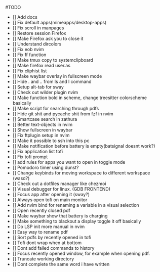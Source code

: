 #TODO

- [] Add docs
- [] Fix default apps(mimeapps/desktop-apps)
- [] Fix scroll in manpages
- [] Restore session Firefox
- [] Make Firefox ask you to close it
- [] Understand dircolors
- [] Fix eob nvim
- [] Fix ff function
- [] Make tmux copy to systemclipboard
- [] Make firefox read user.as
- [] Fix cliphist list
- [] Make waybar overlay in fullscreen mode
- [] Hide . and .. from ls and l command
- [] Setup alt-tab for sway
- [] Check out wilder plugin nvim
- [] Make function bold in scheme, change treesitter colorscheme basically
- [] Make script for searching through pdfs
- [] Hide git shit and pycache shit from fzf in nvim
- [] Smartcase search in zathura
- [] Better text-objects in nvim
- [] Show fullscreen in waybar
- [] Fix ftplugin setup in nvim
- [] Make it possible to ssh into this pc
- [] Make notification before battery is empty(batsignal doesnt work?)
- [] Fix application list tofi
- [] Fix tofi prompt
- [] add rules for apps you want to open in toggle mode
- [] Pomodoro timer using dunst?
- [] Change keybinds for moving workspace to different workspace (wasd?)
- [] Check out a dotfiles manager like chezmoi
- [] Visual debugger for linux. (GDB FRONTEND)
- [] Focus app after opening it (sway?)
- [] Always open tofi on main monitor
- [] Add nvim bind for renaming a variable in a visual selection
- [] Open recently closed pdf
- [] Make waybar show that battery is charging
- [] Make something to blackout a display toggle it off basically
- [] Do LSP init more manual in nvim
- [] Easy way to rename pdf
- [] Sort pdfs by recently opened in tofi
- [] Tofi dont wrap when at bottom
- [] Dont add failed commands to history
- [] Focus recently opened window, for example when opening pdf.
- [] Truncate working directory
- [] Dont complete the same word i have written
